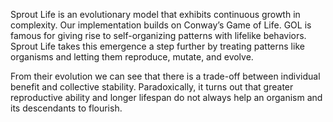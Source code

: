 Sprout Life is an evolutionary model that exhibits continuous growth in complexity. Our implementation builds on Conway’s Game of Life. GOL is famous for giving rise to self-organizing patterns with lifelike behaviors. Sprout Life takes this emergence a step further by treating patterns like organisms and letting them reproduce, mutate, and evolve.

From their evolution we can see that there is a trade-off between individual benefit and collective stability. Paradoxically, it turns out that greater reproductive ability and longer lifespan do not always help an organism and its descendants to flourish.
